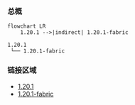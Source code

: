 ### 总概

```mermaid
flowchart LR
    1.20.1 -->|indirect| 1.20.1-fabric
```

```
1.20.1
 └── 1.20.1-fabric
```

### 链接区域

- [1.20.1](/projects/1.20/assets/1UNKNOWN/appendhextome)
- [1.20.1-fabric](/projects/1.20-fabric/assets/1UNKNOWN/appendhextome)